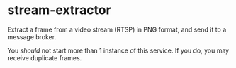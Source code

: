 # stream-extractor

Extract a frame from a video stream (RTSP) in PNG format, and send it to a message broker.

You *should* not start more than 1 instance of this service. If you do, you may receive duplicate frames.
